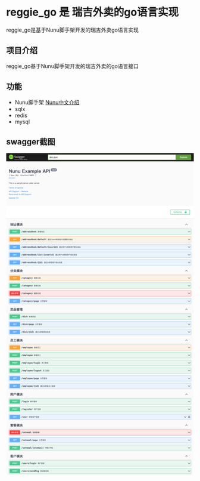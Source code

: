 # reggie_go 是 瑞吉外卖的go语言实现

reggie_go是基于Nunu脚手架开发的瑞吉外卖go语言实现

## 项目介绍
reggie_go基于Nunu脚手架开发的瑞吉外卖的go语言接口

## 功能

- Nunu脚手架
  [Nunu中文介绍](https://github.com/go-nunu/nunu/blob/main/README_zh.md)
- sqlx
- redis
- mysql

## swagger截图

![img.png](https://github.com/isjiangc/reggie_go/blob/master/swagger.png)

